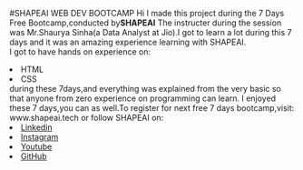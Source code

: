 #SHAPEAI WEB DEV BOOTCAMP
Hi I made this project during the 7 Days Free Bootcamp,conducted by<b>SHAPEAI</b>
The instructer during the session was Mr.Shaurya Sinha(a Data Analyst at Jio).I got to learn a lot during this 
7 days and it was an amazing experience learning with SHAPEAI.
<br>I got to have hands on experience on:
<li>HTML
  <li>CSS
    <br>during these 7days,and everything was explained from the very basic so that anyone from zero
    experience on programming can learn.
    I enjoyed these 7 days,you can as well.To register for next free 7 days bootcamp,visit:
    www.shapeai.tech
    or follow SHAPEAI on:
    <li><a href=
           "https://in.linkedin.com/company/shapeai">Linkedin</a>
      <li><a href=
             "https://www.instagram.com/shape.ai/?hl=en">Instagram</a>
        <li><a
               href=
               "https://www.youtube.com/channel/UCTUvDLTWcbmlSPdA">Youtube</a>
          <li><a href=
                 "https://github.com/shapeai">GitHub</a>
